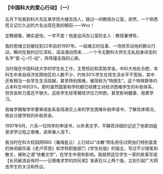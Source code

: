 ### 【中国科大的爱心行动】（一）

五月下旬我到科大东区某学院大楼去找人，路过一间教授办公室，突然，一个熟悉而又记忆久远的大名出现在我的眼前——Wxx！

定睛细看，确实是他，一字不差！他是这间办公室的主人：教授兼博导。

我的思绪立刻被拉到22年前的1997年。一段难忘的往事、一场惊天动地的群众行动，瞬间在我的记忆深处，涓涓涌动而来……一个令无数科大师生无私投身进去的名字“爱-心-行-动”，阵阵撞击我的心扉。

当时我在中国科技大学的学生处工作，主管校纪和奖助学金。中科大地处合肥，本科生中来自经济贫困地区的人数不少，约有30%学生在校生活水平不宽裕，其中还有相当一些学生生活拮据，甚至特别困难，被简称为“特困生”。这个特殊群体约占本科生中的3%。那时虽然国家和学校都已经建立对经济困难学生的补助体系，但资金和力度还不够大。这些学生经常被经济压力所困，甚至影响健康、拖累学习。

我每学期每学年要审阅各系各班递交上来的学生困难补助申请书，了解具体情况，依此分拨学校的补助资金。

1997年9月，六系一位同学的申请书，以朴素文字，平静而详细的记述了他家四姐弟求学过程之艰难，读来催人泪下。

我当时在科大校园网BBS（瀚海星云）上已经以“冰糖”网名担任过网虫们特别喜爱的休闲娱乐版《老卢茶馆》和学校职能部门《学生处版》的版主，写过不少随笔和散文，被称之谓“快餐文学”，在学生中很有影响。我就把这位学生一家的故事写成【长风破浪会有时——记艰难求学的四兄弟】发表在以上两个版，立刻引起广大网虫学生的关注和热议。
